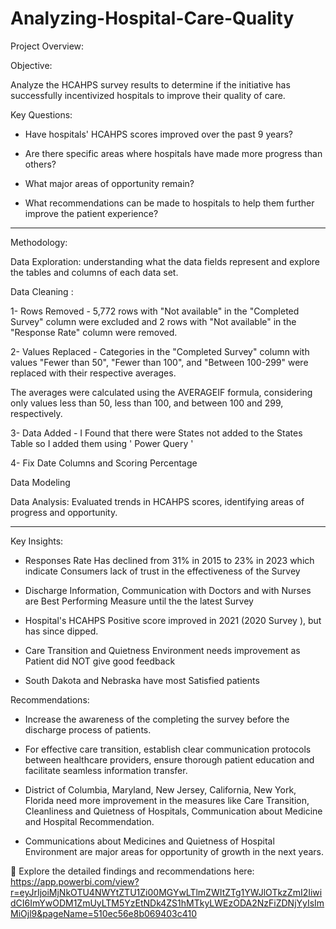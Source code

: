 # Analyzing-Hospital-Care-Quality

Project Overview:

Objective:

Analyze the HCAHPS survey results to determine if the initiative has successfully incentivized hospitals to improve their quality of care.


Key Questions:

- Have hospitals' HCAHPS scores improved over the past 9 years?

- Are there specific areas where hospitals have made more progress than others?

- What major areas of opportunity remain?

- What recommendations can be made to hospitals to help them further improve the patient experience?

------------------------------------------------------------------------------------------------------------------

Methodology:

Data Exploration: understanding what the data fields represent and explore the tables and columns of each data set.

Data Cleaning :

1- Rows Removed - 5,772 rows with "Not available" in the "Completed Survey" column were excluded and 2 rows with "Not available" in the "Response Rate" column were removed.

2- Values Replaced - Categories in the "Completed Survey" column with values "Fewer than 50", "Fewer than 100", and "Between 100-299" were replaced with their respective averages.

The averages were calculated using the AVERAGEIF formula, considering only values less than 50, less than 100, and between 100 and 299, respectively.

3- Data Added - I Found that there were States not added to the States Table so I added them using ' Power Query '

4- Fix Date Columns and Scoring Percentage

Data Modeling

Data Analysis: Evaluated trends in HCAHPS scores, identifying areas of progress and opportunity.

------------------------------------------------------------------------------------------------------------------

Key Insights:

- Responses Rate Has declined from 31% in 2015 to 23% in 2023 which indicate Consumers lack of trust in the effectiveness of the Survey

- Discharge Information, Communication with Doctors and with Nurses are Best Performing Measure until the the latest Survey

- Hospital's HCAHPS Positive score improved in 2021 (2020 Survey ), but has since dipped.

- Care Transition and Quietness Environment needs improvement as Patient did NOT give good feedback

- South Dakota and Nebraska have most Satisfied patients


Recommendations:

- Increase the awareness of the completing the survey before the discharge process of patients.

- For effective care transition, establish clear communication protocols between healthcare providers, ensure thorough patient education and facilitate seamless information transfer.

- District of Columbia, Maryland, New Jersey, California, New York, Florida need more improvement in the measures like Care Transition, Cleanliness and Quietness of Hospitals, Communication about Medicine and Hospital Recommendation.

- Communications about Medicines and Quietness of Hospital Environment are major areas for opportunity of growth in the next years.


  
🔗 Explore the detailed findings and recommendations here:  https://app.powerbi.com/view?r=eyJrIjoiMjNkOTU4NWYtZTU1Zi00MGYwLTlmZWItZTg1YWJlOTkzZmI2IiwidCI6ImYwODM1ZmUyLTM5YzEtNDk4ZS1hMTkyLWEzODA2NzFiZDNjYyIsImMiOjl9&pageName=510ec56e8b069403c410
